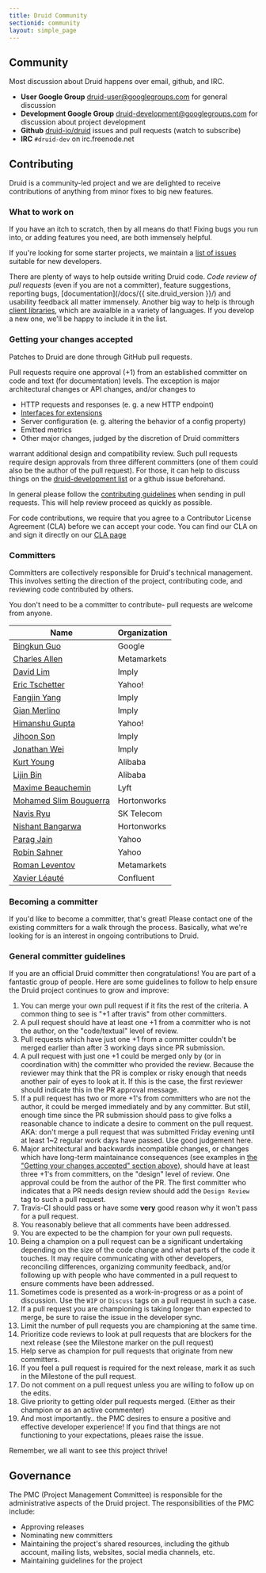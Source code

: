 ```yaml
---
title: Druid Community
sectionid: community
layout: simple_page
---
```


## Community

Most discussion about Druid happens over email, github, and IRC.

* **User Google Group** [druid-user@googlegroups.com](https://groups.google.com/forum/#!forum/druid-user) for general discussion
* **Development Google Group** [druid-development@googlegroups.com](https://groups.google.com/d/forum/druid-development) for discussion about project development
* **Github** [druid-io/druid](https://github.com/druid-io/druid) issues and pull requests (watch to subscribe)
* **IRC** `#druid-dev` on irc.freenode.net

## Contributing

Druid is a community-led project and we are delighted to receive contributions
of anything from minor fixes to big new features.

### What to work on

If you have an itch to scratch, then by all means do that! Fixing bugs you run
into, or adding features you need, are both immensely helpful.

If you're looking for some starter projects, we maintain a [list of issues](https://github.com/druid-io/druid/issues?q=is%3Aopen+is%3Aissue+label%3A%22Difficulty+-+Easy%22) suitable
for new developers.

There are plenty of ways to help outside writing Druid code. *Code review of pull requests*
(even if you are not a committer), feature suggestions, reporting bugs, [documentation](/docs/{{ site.druid_version }}/)
and usability feedback all matter immensely. Another big way to help is
through [client libraries](/docs/latest/development/libraries.html), which are
avaialble in a variety of languages. If you develop a new one, we'll be happy
to include it in the list.

### Getting your changes accepted

Patches to Druid are done through GitHub pull requests.

Pull requests require one approval (+1) from an established committer on code and text (for documentation) levels. The
exception is major architectural changes or API changes, and/or changes to

 - HTTP requests and responses (e. g. a new HTTP endpoint)
 - [Interfaces for extensions](/docs/latest/development/modules.html)
 - Server configuration (e. g. altering the behavior of a config property)
 - Emitted metrics
 - Other major changes, judged by the discretion of Druid committers

warrant additional design and compatibility review. Such pull requests require design approvals from three different
committers (one of them could also be the author of the pull request). For those, it can help to discuss things
on the [druid-development list](https://groups.google.com/d/forum/druid-development) or a github issue beforehand.

In general please follow the [contributing guidelines](https://github.com/druid-io/druid/blob/master/CONTRIBUTING.md)
when sending in pull requests. This will help review proceed as quickly as
possible.

For code contributions, we require that you agree to a Contributor License
Agreement (CLA) before we can accept your code. You can find our CLA on and
sign it directly on our [CLA page](/community/cla.html)

### Committers

Committers are collectively responsible for Druid's technical management. This involves
setting the direction of the project, contributing code, and reviewing code contributed
by others.

You don't need to be a committer to contribute- pull requests are welcome from anyone.

| Name                                                  | Organization           |
| ----------------------------------------------------- | ---------------------- |
| [Bingkun Guo](https://github.com/guobingkun)          | Google                 |
| [Charles Allen](https://github.com/drcrallen)         | Metamarkets            |
| [David Lim](https://github.com/dclim)                 | Imply                  |
| [Eric Tschetter](https://github.com/cheddar)          | Yahoo!                 |
| [Fangjin Yang](https://github.com/fjy)                | Imply                  |
| [Gian Merlino](https://github.com/gianm)              | Imply                  |
| [Himanshu Gupta](https://github.com/himanshug)        | Yahoo!                 |
| [Jihoon Son](https://github.com/jihoonson)            | Imply                  |
| [Jonathan Wei](https://github.com/jon-wei)            | Imply                  |
| [Kurt Young](https://github.com/kurtyoung)            | Alibaba                |
| [Lijin Bin](https://github.com/binlijin)              | Alibaba                |
| [Maxime Beauchemin](https://github.com/mistercrunch)  | Lyft                   |
| [Mohamed Slim Bouguerra](https://github.com/b-slim)   | Hortonworks            |
| [Navis Ryu](https://github.com/navis)                 | SK Telecom             |
| [Nishant Bangarwa](https://github.com/nishantmonu51)  | Hortonworks            |
| [Parag Jain](https://github.com/pjain1)               | Yahoo                  |
| [Robin Sahner](https://github.com/rasahner)           | Yahoo                  |
| [Roman Leventov](https://github.com/leventov)         | Metamarkets            |
| [Xavier Léauté](https://github.com/xvrl)              | Confluent              |

### Becoming a committer

If you'd like to become a committer, that's great! Please contact one of the
existing committers for a walk through the process. Basically, what we're
looking for is an interest in ongoing contributions to Druid.

### General committer guidelines
If you are an official Druid committer then congratulations! You are part of a fantastic group of people. Here are some guidelines to follow to help ensure the Druid project continues to grow and improve:

1. You can merge your own pull request if it fits the rest of the criteria. A common thing to see is "+1 after travis" from other committers.
1. A pull request should have at least one +1 from a committer who is not the author, on the "code/textual" level of review.
1. Pull requests which have just one +1 from a committer couldn't be merged earlier than after 3 working days since PR submission.
1. A pull request with just one +1 could be merged only by (or in coordination with) the committer who provided the review. Because the reviewer may think that the PR is complex or risky enough that needs another pair of eyes to look at it. If this is the case, the first reviewer should indicate this in the PR approval message.
1. If a pull request has two or more +1's from committers who are not the author, it could be merged immediately and by any committer. But still, enough time since the PR submission should pass to give folks a reasonable chance to indicate a desire to comment on the pull request. AKA: don't merge a pull request that was submitted Friday evening until at least 1~2 regular work days have passed. Use good judgement here.
1. Major architectural and backwards incompatible changes, or changes which have long-term maintainance consequences (see examples in [the "Getting your changes accepted" section above](#getting-your-changes-accepted)), should have at least three +1's from committers, on the "design" level of review. One approval could be from the author of the PR. The first committer who indicates that a PR needs design review should add the `Design Review` tag to such a pull request. 
1. Travis-CI should pass or have some **very** good reason why it won't pass for a pull request.
1. You reasonably believe that all comments have been addressed.
1. You are expected to be the champion for your own pull requests.
1. Being a champion on a pull request can be a significant undertaking depending on the size of the code change and what parts of the code it touches. It may require communicating with other developers, reconciling differences, organizing community feedback, and/or following up with people who have commented in a pull request to ensure comments have been addressed.
1. Sometimes code is presented as a work-in-progress or as a point of discussion. Use the `WIP` or `Discuss` tags on a pull request in such a case.
1. If a pull request you are championing is taking longer than expected to merge, be sure to raise the issue in the developer sync.
1. Limit the number of pull requests you are championing at the same time.
1. Prioritize code reviews to look at pull requests that are blockers for the next release (see the Milestone marker on the pull request)
1. Help serve as champion for pull requests that originate from new committers.
1. If you feel a pull request is required for the next release, mark it as such in the Milestone of the pull request.
1. Do not comment on a pull request unless you are willing to follow up on the edits.
1. Give priority to getting older pull requests merged. (Either as their champion or as an active commenter)
1. And most importantly.. the PMC desires to ensure a positive and effective developer experience! If you find that things are not functioning to your expectations, pleaes raise the issue.

Remember, we all want to see this project thrive!

## Governance

The PMC (Project Management Committee) is responsible for the administrative
aspects of the Druid project. The responsibilities of the PMC include:

- Approving releases
- Nominating new committers
- Maintaining the project's shared resources, including the github account,
  mailing lists, websites, social media channels, etc.
- Maintaining guidelines for the project


